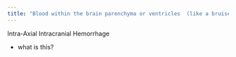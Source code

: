 ```yaml
---
title: "Blood within the brain parenchyma or ventricles  (like a bruise within the brain)   - this can be drained  - Cortical contusion - Intraventricular hemorrhage - Diffuse axonal injury"
---
```

Intra-Axial Intracranial Hemorrhage

- what is this?

